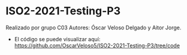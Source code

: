 # ISO2-2021-Testing-P3
Realizado por grupo C03 Autores: Óscar Veloso Delgado y Aitor Jorge.

- El código se puede visualizar aquí: https://github.com/OscarVeloso5/ISO2-2021-Testing-P3/tree/code
